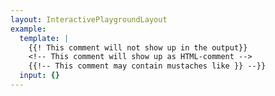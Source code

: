 ```yaml
---
layout: InteractivePlaygroundLayout
example:
  template: |
    {{! This comment will not show up in the output}}
    <!-- This comment will show up as HTML-comment -->
    {{!-- This comment may contain mustaches like }} --}}
  input: {}
---
```

